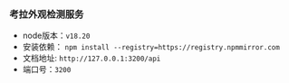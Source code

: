 ### 考拉外观检测服务

- node版本：`v18.20`
- 安装依赖： `npm install --registry=https://registry.npmmirror.com`
- 文档地址: `http://127.0.0.1:3200/api`
- 端口号：`3200`